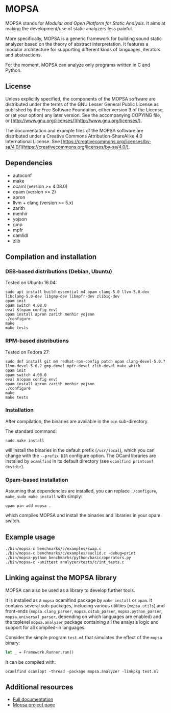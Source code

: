 # MOPSA

MOPSA stands for *Modular and Open Platform for Static Analysis*. It aims at making the development/use of static analyzers less painful.

More specifically, MOPSA is a generic framework for building sound static analyzer based on the theory of abstract interpretation.
It features a modular architecture for supporting different kinds of languages, iterators and abstractions.

For the moment, MOPSA can analyze only programs written in C and Python.


## License

Unless explicitly specified, the components of the MOPSA software are distributed under the terms of the GNU Lesser General Public License as published by the Free Software Foundation, either version 3 of the License, or (at your option) any later version.
See the accompanying COPYING file, or [http://www.gnu.org/licenses/](http://www.gnu.org/licenses/).

The documentation and example files of the MOPSA software are distributed under a Creative Commons Attribution-ShareAlike 4.0 International License. See [https://creativecommons.org/licenses/by-sa/4.0/](https://creativecommons.org/licenses/by-sa/4.0/).


## Dependencies

* autoconf
* make
* ocaml (version >= 4.08.0)
* opam (version >= 2)
* apron
* llvm + clang (version >= 5.x)
* zarith
* menhir
* yojson
* gmp
* mpfr
* camlidl
* zlib


## Compilation and installation


### DEB-based distributions (Debian, Ubuntu)

Tested on Ubuntu 16.04:

```shell
sudo apt install build-essential m4 opam clang-5.0 llvm-5.0-dev libclang-5.0-dev libgmp-dev libmpfr-dev zlib1g-dev
opam init
opam switch 4.08.0
eval $(opam config env)
opam install apron zarith menhir yojson
./configure
make
make tests
```


### RPM-based distributions

Tested on Fedora 27:

```shell
sudo dnf install git m4 redhat-rpm-config patch opam clang-devel-5.0.? llvm-devel-5.0.? gmp-devel mpfr-devel zlib-devel make which
opam init
opam switch 4.08.0
eval $(opam config env)
opam install apron zarith menhir yojson
./configure
make
make tests
```

### Installation

After compilation, the binaries are available in the `bin` sub-directory.

The standard command:
```
sudo make install

```
will install the binaries in the default prefix (`/usr/local`), which you can change with the `--prefix DIR` configure option.
The OCaml libraries are installed by `ocamlfind` in its default directory (see `ocamlfind printconf destdir`).


### Opam-based installation

Assuming that dependencies are installed, you can replace `./configure`, `make`, `sudo make install` with simply:

```shell
opam pin add mopsa .
```
which compiles MOPSA and install the binaries and libraries in your opam switch.



## Example usage

```shell
./bin/mopsa-c benchmarks/c/examples/swap.c
./bin/mopsa-c benchmarks/c/examples/euclid.c -debug=print
./bin/mopsa-python benchmarks/python/basic/operators.py
./bin/mopsa-c -unittest analyzer/tests/c/int_tests.c
```


## Linking against the MOPSA library

MOPSA can also be used as a library to develop further tools.

It is installed as a `mopsa` ocamlfind package by `make install` or `opam`.
It contains several sub-packages, including various utilities (`mopsa.utils`) and front-ends (`mopsa.clang_parser`, `mopsa.cstub_parser`, `mopsa.python_parser`, `mopsa.universal_parser`, depending on which languages are enabled) and the toplevel `mopsa.analyzer` package containing all the analysis logic and support for all compiled-in languages.

Consider the simple program `test.ml` that simulates the effect of the `mopsa` binary:
```ocaml
let _ = Framework.Runner.run()
```
It can be compiled with:
```shell
ocamlfind ocamlopt -thread -package mopsa.analyzer -linkpkg test.ml
```

## Additional resources

* [Full documentation](https://mopsa.lip6.fr/mopsa/doc/)
* [Mopsa project page](https://mopsa.lip6.fr/)
